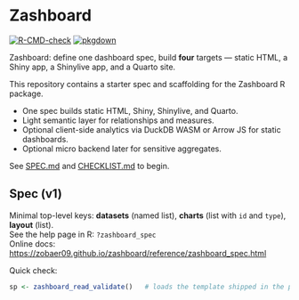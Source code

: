 # Zashboard

[![R-CMD-check](https://github.com/zobaer09/zashboard/actions/workflows/R-CMD-check.yaml/badge.svg)](https://github.com/zobaer09/zashboard/actions/workflows/R-CMD-check.yaml)
[![pkgdown](https://github.com/zobaer09/zashboard/actions/workflows/pkgdown.yaml/badge.svg)](https://zobaer09.github.io/zashboard/)

Zashboard: define one dashboard spec, build **four** targets — static HTML, a Shiny app, a Shinylive app, and a Quarto site.

This repository contains a starter spec and scaffolding for the Zashboard R package.

- One spec builds static HTML, Shiny, Shinylive, and Quarto.
- Light semantic layer for relationships and measures.
- Optional client-side analytics via DuckDB WASM or Arrow JS for static dashboards.
- Optional micro backend later for sensitive aggregates.

See [SPEC.md](SPEC.md) and [CHECKLIST.md](CHECKLIST.md) to begin.

## Spec (v1)

Minimal top-level keys: **datasets** (named list), **charts** (list with `id` and `type`), **layout** (list).  
See the help page in R: `?zashboard_spec`  
Online docs: <https://zobaer09.github.io/zashboard/reference/zashboard_spec.html>

Quick check:

```r
sp <- zashboard_read_validate()   # loads the template shipped in the package
```
